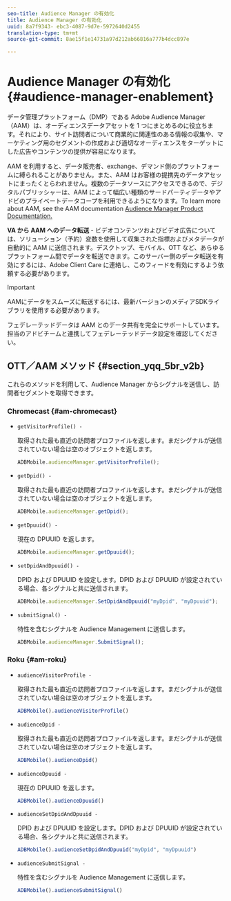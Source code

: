 ```yaml
---
seo-title: Audience Manager の有効化
title: Audience Manager の有効化
uuid: 8a7f9343- ebc3-4087-9d7e-5972640d2455
translation-type: tm+mt
source-git-commit: 8ae15f1e14731a97d212ab66816a777b4dcc897e

---
```



# Audience Manager の有効化{#audience-manager-enablement}

データ管理プラットフォーム（DMP）である Adobe Audience Manager（AAM）は、オーディエンスデータアセットを 1 つにまとめるのに役立ちます。それにより、サイト訪問者について商業的に関連性のある情報の収集や、マーケティング用のセグメントの作成および適切なオーディエンスをターゲットにした広告やコンテンツの提供が容易になります。

AAM を利用すると、データ販売者、exchange、デマンド側のプラットフォームに縛られることがありません。また、AAM はお客様の提携先のデータアセットにまったくとらわれません。複数のデータソースにアクセスできるので、デジタルパブリッシャーは、AAM によって幅広い種類のサードパーティデータやアドビのプライベートデータコープを利用できるようになります。To learn more about AAM, see the AAM documentation [Audience Manager Product Documentation.](https://docs-author.corp.adobe.com/content/help/en/audience-manager/user-guide/aam-home.html)

**VA から AAM へのデータ転送** - ビデオコンテンツおよびビデオ広告については、ソリューション（予約）変数を使用して収集された指標およびメタデータが自動的に AAM に送信されます。デスクトップ、モバイル、OTT など、あらゆるプラットフォーム間でデータを転送できます。このサーバー側のデータ転送を有効にするには、Adobe Client Care に連絡し、このフィードを有効にするよう依頼する必要があります。

>[!IMPORTANT]
>
>AAMにデータをスムーズに転送するには、最新バージョンのメディアSDKライブラリを使用する必要があります。

フェデレーテッドデータは AAM とのデータ共有を完全にサポートしています。担当のアドビチームと連携してフェデレーテッドデータ設定を確認してください。

## OTT／AAM メソッド {#section_yqq_5br_v2b}

これらのメソッドを利用して、Audience Manager からシグナルを送信し、訪問者セグメントを取得できます。

### Chromecast {#am-chromecast}

* `getVisitorProfile() -`

   取得された最も直近の訪問者プロファイルを返します。まだシグナルが送信されていない場合は空のオブジェクトを返します。

   ```js
   ADBMobile.audienceManager.getVisitorProfile();
   ```

* `getDpid() -`

   取得された最も直近の訪問者プロファイルを返します。まだシグナルが送信されていない場合は空のオブジェクトを返します。

   ```js
   ADBMobile.audienceManager.getDpid();
   ```

* `getDpuuid() -`

   現在の DPUUID を返します。

   ```js
   ADBMobile.audienceManager.getDpuuid();
   ```

* `setDpidAndDpuuid() -`

   DPID および DPUUID を設定します。DPID および DPUUID が設定されている場合、各シグナルと共に送信されます。

   ```js
   ADBMobile.audienceManager.SetDpidAndDpuuid("myDpid", "myDpuuid");
   ```

* `submitSignal() -`

   特性を含むシグナルを Audience Management に送信します。

   ```js
   ADBMobile.audienceManager.SubmitSignal();
   ```

### Roku {#am-roku}

* `audienceVisitorProfile -`

   取得された最も直近の訪問者プロファイルを返します。まだシグナルが送信されていない場合は空のオブジェクトを返します。

   ```js
   ADBMobile().audienceVisitorProfile()
   ```

* `audienceDpid -`

   取得された最も直近の訪問者プロファイルを返します。まだシグナルが送信されていない場合は空のオブジェクトを返します。

   ```js
   ADBMobile().audienceDpid()
   ```

* `audienceDpuuid -`

   現在の DPUUID を返します。

   ```js
   ADBMobile().audienceDpuuid()
   ```

* `audienceSetDpidAndDpuuid -`

   DPID および DPUUID を設定します。DPID および DPUUID が設定されている場合、各シグナルと共に送信されます。

   ```js
   ADBMobile().audienceSetDpidAndDpuuid("myDpid", "myDpuuid")
   ```

* `audienceSubmitSignal -`

   特性を含むシグナルを Audience Management に送信します。

   ```js
   ADBMobile().audienceSubmitSignal()
   ```

